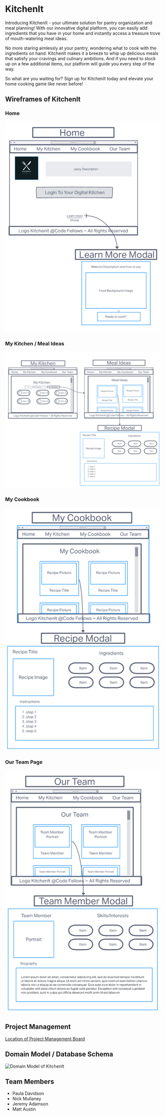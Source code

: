 # KitchenIt

Introducing KitchenIt - your ultimate solution for pantry organization and meal planning! With our innovative digital platform, you can easily add ingredients that you have in your home and instantly access a treasure trove of mouth-watering meal ideas.

No more staring aimlessly at your pantry, wondering what to cook with the ingredients on hand. KitchenIt makes it a breeze to whip up delicious meals that satisfy your cravings and culinary ambitions. And if you need to stock up on a few additional items, our platform will guide you every step of the way.

So what are you waiting for? Sign up for KitchenIt today and elevate your home cooking game like never before!

## Wireframes of KitchenIt

### Home

![Home wireframe](img/home.PNG)

### My Kitchen / Meal Ideas

![My Kitchen wireframe](img/my-kitchen.PNG)

### My Cookbook

![My Cookbook wireframe](img/my-cookbook.PNG)

### Our Team Page

![Our Team wireframe](img/our-team.PNG)

## Project Management

[Location of Project Management Board](https://github.com/orgs/const-mangoDB/projects/1)

## Domain Model / Database Schema

![Domain Model of KitchenIt](kitchenit-prep/img/domain-model.jpg)

## Team Members

- Paula Davidson
- Nick Mullaney
- Jeremy Adamson
- Matt Austin
